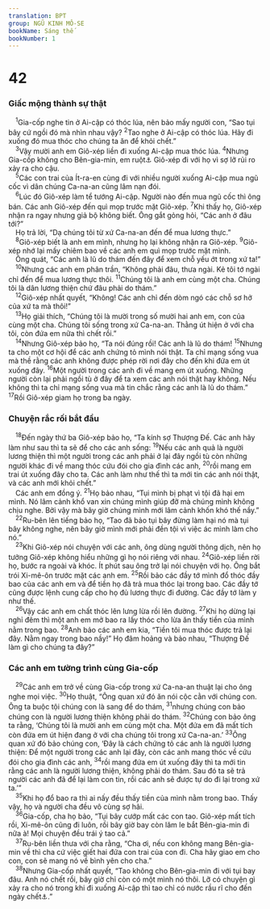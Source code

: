 ```yaml
---
translation: BPT
group: NGŨ KINH MÔ-SE
bookName: Sáng thế 
bookNumber: 1
---
```


<div class="title"><h1>42</h1><h3>Giấc mộng thành sự thật</h3></div>
<span class="verse sa_42_1"> <sup>1</sup>Gia-cốp nghe tin ở Ai-cập có thóc lúa, nên bảo mấy người con, “Sao tụi bây cứ ngồi đó mà nhìn nhau vậy?</span>
<span class="verse sa_42_2"><sup>2</sup>Tao nghe ở Ai-cập có thóc lúa. Hãy đi xuống đó mua thóc cho chúng ta ăn để khỏi chết.”<br/></span>
<span class="verse sa_42_3"> <sup>3</sup>Vậy mười anh em Giô-xép liền đi xuống Ai-cập mua thóc lúa.</span>
<span class="verse sa_42_4"><sup>4</sup>Nhưng Gia-cốp không cho Bên-gia-min, em ruột<a data-toggle="tooltip" data-placement="bottom" title="Nguyên văn, “em.” Giô-xép và Bên-gia-min là anh em ruột.">⚓</a> Giô-xép đi với họ vì sợ lỡ rủi ro xảy ra cho cậu.<br/></span>
<span class="verse sa_42_5"> <sup>5</sup>Các con trai của Ít-ra-en cùng đi với nhiều người xuống Ai-cập mua ngũ cốc vì dân chúng Ca-na-an cũng lâm nạn đói.<br/></span>
<span class="verse sa_42_6"> <sup>6</sup>Lúc đó Giô-xép làm tể tướng Ai-cập. Người nào đến mua ngũ cốc thì ông bán. Các anh Giô-xép đến quì mọp trước mặt Giô-xép.</span>
<span class="verse sa_42_7"><sup>7</sup>Khi thấy họ, Giô-xép nhận ra ngay nhưng giả bộ không biết. Ông gắt gỏng hỏi, “Các anh ở đâu tới?”<br/> Họ trả lời, “Dạ chúng tôi từ xứ Ca-na-an đến để mua lương thực.”<br/></span>
<span class="verse sa_42_8"> <sup>8</sup>Giô-xép biết là anh em mình, nhưng họ lại không nhận ra Giô-xép.</span>
<span class="verse sa_42_9"><sup>9</sup>Giô-xép nhớ lại mấy chiêm bao về các anh em quì mọp trước mặt mình.<br/> Ông quát, “Các anh là lũ do thám đến đây để xem chỗ yếu ớt trong xứ ta!”<br/></span>
<span class="verse sa_42_10"> <sup>10</sup>Nhưng các anh em phân trần, “Không phải đâu, thưa ngài. Kẻ tôi tớ ngài chỉ đến để mua lương thực thôi.</span>
<span class="verse sa_42_11"><sup>11</sup>Chúng tôi là anh em cùng một cha. Chúng tôi là dân lương thiện chứ đâu phải do thám.”<br/></span>
<span class="verse sa_42_12"> <sup>12</sup>Giô-xép nhất quyết, “Không! Các anh chỉ đến dòm ngó các chỗ sơ hở của xứ ta mà thôi!”<br/></span>
<span class="verse sa_42_13"> <sup>13</sup>Họ giải thích, “Chúng tôi là mười trong số mười hai anh em, con của cùng một cha. Chúng tôi sống trong xứ Ca-na-an. Thằng út hiện ở với cha tôi, còn đứa em nữa thì chết rồi.”<br/></span>
<span class="verse sa_42_14"> <sup>14</sup>Nhưng Giô-xép bảo họ, “Ta nói đúng rồi! Các anh là lũ do thám!</span>
<span class="verse sa_42_15"><sup>15</sup>Nhưng ta cho một cơ hội để các anh chứng tỏ mình nói thật. Ta chỉ mạng sống vua mà thề rằng các anh không được phép rời nơi đây cho đến khi đứa em út xuống đây.</span>
<span class="verse sa_42_16"><sup>16</sup>Một người trong các anh đi về mang em út xuống. Những người còn lại phải ngồi tù ở đây để ta xem các anh nói thật hay không. Nếu không thì ta chỉ mạng sống vua mà tin chắc rằng các anh là lũ do thám.”</span>
<span class="verse sa_42_17"><sup>17</sup>Rồi Giô-xép giam họ trong ba ngày.<br/></span>
<div class="title"><h3>Chuyện rắc rối bắt đầu</h3></div>
<span class="verse sa_42_18"> <sup>18</sup>Đến ngày thứ ba Giô-xép bảo họ, “Ta kính sợ Thượng Đế. Các anh hãy làm như sau thì ta sẽ để cho các anh sống:</span>
<span class="verse sa_42_19"><sup>19</sup>Nếu các anh quả là người lương thiện thì một người trong các anh phải ở lại đây ngồi tù còn những người khác đi về mang thóc cứu đói cho gia đình các anh,</span>
<span class="verse sa_42_20"><sup>20</sup>rồi mang em trai út xuống đây cho ta. Các anh làm như thế thì ta mới tin các anh nói thật, và các anh mới khỏi chết.”<br/> Các anh em đồng ý.</span>
<span class="verse sa_42_21"><sup>21</sup>Họ bảo nhau, “Tụi mình bị phạt vì tội đã hại em mình. Nó lâm cảnh khổ van xin chúng mình giúp đỡ mà chúng mình không chịu nghe. Bởi vậy mà bây giờ chúng mình mới lâm cảnh khốn khó thế nầy.”<br/></span>
<span class="verse sa_42_22"> <sup>22</sup>Ru-bên lên tiếng bảo họ, “Tao đã bảo tụi bây đừng làm hại nó mà tụi bây không nghe, nên bây giờ mình mới phải đền tội vì việc ác mình làm cho nó.”<br/></span>
<span class="verse sa_42_23"> <sup>23</sup>Khi Giô-xép nói chuyện với các anh, ông dùng người thông dịch, nên họ tưởng Giô-xép không hiểu những gì họ nói riêng với nhau.</span>
<span class="verse sa_42_24"><sup>24</sup>Giô-xép liền rời họ, bước ra ngoài và khóc. Ít phút sau ông trở lại nói chuyện với họ. Ông bắt trói Xi-mê-ôn trước mặt các anh em.</span>
<span class="verse sa_42_25"><sup>25</sup>Rồi bảo các đầy tớ mình đổ thóc đầy bao của các anh em và để tiền họ đã trả mua thóc lại trong bao. Các đầy tớ cũng được lệnh cung cấp cho họ đủ lương thực đi đường. Các đầy tớ làm y như thế.<br/></span>
<span class="verse sa_42_26"> <sup>26</sup>Vậy các anh em chất thóc lên lưng lừa rồi lên đường.</span>
<span class="verse sa_42_27"><sup>27</sup>Khi họ dừng lại nghỉ đêm thì một anh em mở bao ra lấy thóc cho lừa ăn thấy tiền của mình nằm trong bao.</span>
<span class="verse sa_42_28"><sup>28</sup>Anh bảo các anh em kia, “Tiền tôi mua thóc được trả lại đây. Nằm ngay trong bao nầy!” Họ đâm hoảng và bảo nhau, “Thượng Đế làm gì cho chúng ta đây?”<br/></span>
<div class="title"><h3>Các anh em tường trình cùng Gia-cốp</h3></div>
<span class="verse sa_42_29"> <sup>29</sup>Các anh em trở về cùng Gia-cốp trong xứ Ca-na-an thuật lại cho ông nghe mọi việc.</span>
<span class="verse sa_42_30"><sup>30</sup>Họ thuật, “Ông quan xứ đó ăn nói cộc cằn với chúng con. Ông ta buộc tội chúng con là sang để do thám,</span>
<span class="verse sa_42_31"><sup>31</sup>nhưng chúng con bảo chúng con là người lương thiện không phải do thám.</span>
<span class="verse sa_42_32"><sup>32</sup>Chúng con bảo ông ta rằng, ‘Chúng tôi là mười anh em cùng một cha. Một đứa em đã mất tích còn đứa em út hiện đang ở với cha chúng tôi trong xứ Ca-na-an.’</span>
<span class="verse sa_42_33"><sup>33</sup>Ông quan xứ đó bảo chúng con, ‘Đây là cách chứng tỏ các anh là người lương thiện: Để một người trong các anh lại đây, còn các anh mang thóc về cứu đói cho gia đình các anh,</span>
<span class="verse sa_42_34"><sup>34</sup>rồi mang đứa em út xuống đây thì ta mới tin rằng các anh là người lương thiện, không phải do thám. Sau đó ta sẽ trả người các anh đã để lại làm con tin, rồi các anh sẽ được tự do đi lại trong xứ ta.’”<br/></span>
<span class="verse sa_42_35"> <sup>35</sup>Khi họ đổ bao ra thì ai nấy đều thấy tiền của mình nằm trong bao. Thấy vậy, họ và người cha đều vô cùng sợ hãi.<br/></span>
<span class="verse sa_42_36"> <sup>36</sup>Gia-cốp, cha họ bảo, “Tụi bây cướp mất các con tao. Giô-xép mất tích rồi, Xi-mê-ôn cũng đi luôn, rồi bây giờ bay còn lăm le bắt Bên-gia-min đi nữa à! Mọi chuyện đều trái ý tao cả.”<br/></span>
<span class="verse sa_42_37"> <sup>37</sup>Ru-bên liền thưa với cha rằng, “Cha ơi, nếu con không mang Bên-gia-min về thì cha cứ việc giết hai đứa con trai của con đi. Cha hãy giao em cho con, con sẽ mang nó về bình yên cho cha.”<br/></span>
<span class="verse sa_42_38"> <sup>38</sup>Nhưng Gia-cốp nhất quyết, “Tao không cho Bên-gia-min đi với tụi bay đâu. Anh nó chết rồi, bây giờ chỉ còn có một mình nó thôi. Lỡ có chuyện gì xảy ra cho nó trong khi đi xuống Ai-cập thì tao chỉ có nước rầu rĩ cho đến ngày chết<a data-toggle="tooltip" data-placement="bottom" title="Hay “đến ngày xuống âm phủ.”">⚓</a>.”<br/></span>
